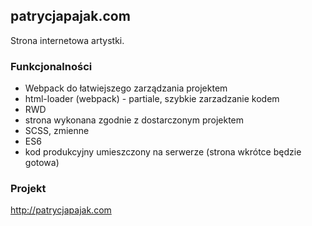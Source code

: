 ## patrycjapajak.com

Strona internetowa artystki.

### Funkcjonalności

- Webpack do łatwiejszego zarządzania projektem
- html-loader (webpack) - partiale, szybkie zarzadzanie kodem
- RWD
- strona wykonana zgodnie z dostarczonym projektem
- SCSS, zmienne
- ES6
- kod produkcyjny umieszczony na serwerze (strona wkrótce będzie gotowa)

### Projekt

http://patrycjapajak.com
